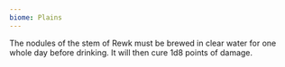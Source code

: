 ```yaml
---
biome: Plains
---
```

The nodules of the stem of Rewk must be brewed in clear water for one whole day before drinking. It will then cure 1d8 points of damage. 

